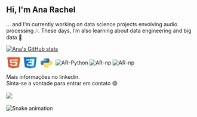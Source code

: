 ## Hi, I'm Ana Rachel 
... and I’m currently working on data science projects envolving audio processing 🎶. These days, I’m also learning about data engineering and big data 🌱 

[![Ana's GitHub stats](https://github-readme-stats.vercel.app/api?username=AnaRachel1&count_private=true&show_icons=true&theme=vue-dark&hide=issues,contribs)](https://github.com/anuraghazra/github-readme-stats)

<div style="display: inline_block">
  <img align="center" alt="AR-HTML" height="30" width="40" src="https://raw.githubusercontent.com/devicons/devicon/master/icons/html5/html5-original.svg">
  <img align="center" alt="AR-CSS" height="30" width="40" src="https://raw.githubusercontent.com/devicons/devicon/master/icons/css3/css3-original.svg">
  <img align="center" alt="AR-Python" height="30" width="40" src="https://raw.githubusercontent.com/devicons/devicon/master/icons/python/python-original.svg">
  <img align="center" alt="AR-Python" height="30" width="40" src="https://cdn.jsdelivr.net/gh/devicons/devicon/icons/tensorflow/tensorflow-original.svg" />
  <img align="center" alt="AR-np" height="60" width="70"  src="https://cdn.jsdelivr.net/gh/devicons/devicon/icons/mysql/mysql-original-wordmark.svg" />
  <img align="center" alt="AR-np" height="50" width="60" src="https://cdn.jsdelivr.net/gh/devicons/devicon/icons/mongodb/mongodb-original-wordmark.svg" />
</div>

Mais informações no linkedin.<br>
Sinta-se a vontade para entrar em contato 😄
<br><br>
<a href="https://www.linkedin.com/in/ana-rachel-melo" target="_blank"><img src="https://img.shields.io/badge/LinkedIn-0077B5?style=for-the-badge&logo=linkedin&logoColor=white" target="_blank"></a> 
</div>

![Snake animation](https://github.com/AnaRachel1/AnaRachel1/blob/output/github-contribution-grid-snake.svg)
